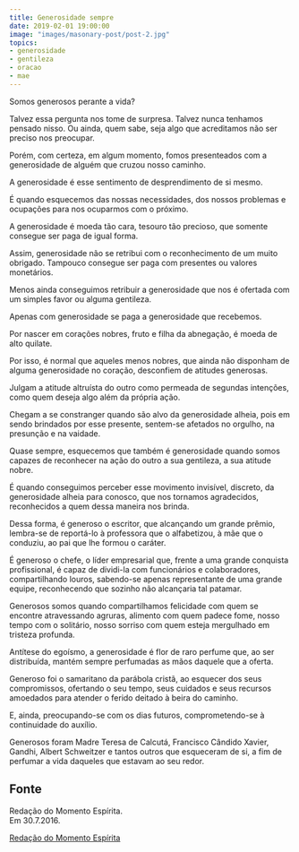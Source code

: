 ```yaml
---
title: Generosidade sempre
date: 2019-02-01 19:00:00
image: "images/masonary-post/post-2.jpg"
topics: 
- generosidade
- gentileza
- oracao
- mae
---
```


Somos generosos perante a vida?

Talvez essa pergunta nos tome de surpresa. Talvez nunca tenhamos pensado nisso.
Ou ainda, quem sabe, seja algo que acreditamos não ser preciso nos preocupar.

Porém, com certeza, em algum momento, fomos presenteados com a generosidade de
alguém que cruzou nosso caminho.

A generosidade é esse sentimento de desprendimento de si mesmo.

É quando esquecemos das nossas necessidades, dos nossos problemas e ocupações
para nos ocuparmos com o próximo.

A generosidade é moeda tão cara, tesouro tão precioso, que somente consegue ser
paga de igual forma.

Assim, generosidade não se retribui com o reconhecimento de um muito obrigado.
Tampouco consegue ser paga com presentes ou valores monetários.

Menos ainda conseguimos retribuir a generosidade que nos é ofertada com um
simples favor ou alguma gentileza.

Apenas com generosidade se paga a generosidade que recebemos.

Por nascer em corações nobres, fruto e filha da abnegação, é moeda de alto
quilate.

Por isso, é normal que aqueles menos nobres, que ainda não disponham de alguma
generosidade no coração, desconfiem de atitudes generosas.

Julgam a atitude altruísta do outro como permeada de segundas intenções, como
quem deseja algo além da própria ação.

Chegam a se constranger quando são alvo da generosidade alheia, pois em sendo
brindados por esse presente, sentem-se afetados no orgulho, na presunção e na
vaidade.

Quase sempre, esquecemos que também é generosidade quando somos capazes de
reconhecer na ação do outro a sua gentileza, a sua atitude nobre.

É quando conseguimos perceber esse movimento invisível, discreto, da
generosidade alheia para conosco, que nos tornamos agradecidos, reconhecidos a
quem dessa maneira nos brinda.

Dessa forma, é generoso o escritor, que alcançando um grande prêmio, lembra-se
de reportá-lo à professora que o alfabetizou, à mãe que o conduziu, ao pai que
lhe formou o caráter.

É generoso o chefe, o líder empresarial que, frente a uma grande conquista
profissional, é capaz de dividi-la com funcionários e colaboradores,
compartilhando louros, sabendo-se apenas representante de uma grande equipe,
reconhecendo que sozinho não alcançaria tal patamar.

Generosos somos quando compartilhamos felicidade com quem se encontre
atravessando agruras, alimento com quem padece fome, nosso tempo com o
solitário, nosso sorriso com quem esteja mergulhado em tristeza profunda.

Antítese do egoísmo, a generosidade é flor de raro perfume que, ao ser
distribuída, mantém sempre perfumadas as mãos daquele que a oferta.

Generoso foi o samaritano da parábola cristã, ao esquecer dos seus
compromissos, ofertando o seu tempo, seus cuidados e seus recursos amoedados
para atender o ferido deitado à beira do caminho.

E, ainda, preocupando-se com os dias futuros, comprometendo-se à continuidade
do auxílio.

Generosos foram Madre Teresa de Calcutá, Francisco Cândido Xavier, Gandhi,
Albert Schweitzer e tantos outros que esqueceram de si, a fim de perfumar a
vida daqueles que estavam ao seu redor.

## Fonte
Redação do Momento Espírita.  
Em 30.7.2016.


[Redação do Momento Espírita](http://momento.com.br/pt/ler_texto.php?id=4855)
